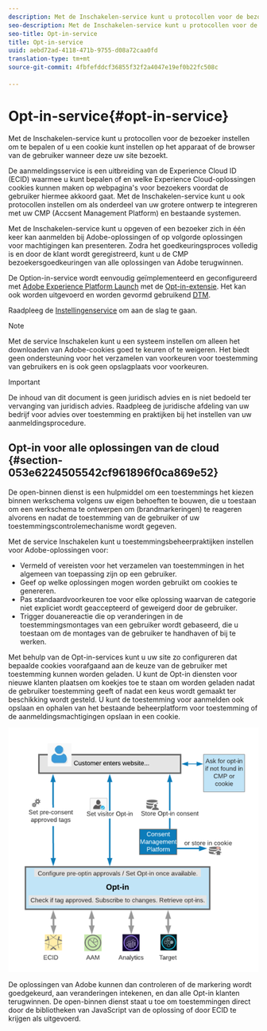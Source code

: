 ```yaml
---
description: Met de Inschakelen-service kunt u protocollen voor de bezoeker instellen om te bepalen of u een cookie kunt instellen op het apparaat of de browser van de gebruiker wanneer deze uw site bezoekt.
seo-description: Met de Inschakelen-service kunt u protocollen voor de bezoeker instellen om te bepalen of u een cookie kunt instellen op het apparaat of de browser van de gebruiker wanneer deze uw site bezoekt.
seo-title: Opt-in-service
title: Opt-in-service
uuid: aebd72ad-4118-471b-9755-d08a72caa0fd
translation-type: tm+mt
source-git-commit: 4fbfefddcf36855f32f2a4047e19ef0b22fc508c

---
```



# Opt-in-service{#opt-in-service}

Met de Inschakelen-service kunt u protocollen voor de bezoeker instellen om te bepalen of u een cookie kunt instellen op het apparaat of de browser van de gebruiker wanneer deze uw site bezoekt.

De aanmeldingsservice is een uitbreiding van de Experience Cloud ID (ECID) waarmee u kunt bepalen of en welke Experience Cloud-oplossingen cookies kunnen maken op webpagina&#39;s voor bezoekers voordat de gebruiker hiermee akkoord gaat. Met de Inschakelen-service kunt u ook protocollen instellen om als onderdeel van uw grotere ontwerp te integreren met uw CMP (Accsent Management Platform) en bestaande systemen.

Met de Inschakelen-service kunt u opgeven of een bezoeker zich in één keer kan aanmelden bij Adobe-oplossingen of op volgorde oplossingen voor machtigingen kan presenteren. Zodra het goedkeuringsproces volledig is en door de klant wordt geregistreerd, kunt u de CMP bezoekersgoedkeuringen van alle oplossingen van Adobe terugwinnen.

De Option-in-service wordt eenvoudig geïmplementeerd en geconfigureerd met [Adobe Experience Platform Launch](https://docs.adobelaunch.com/) met de [Opt-in-extensie](../../implementation-guides/opt-in-service/launch.md). Het kan ook worden uitgevoerd en worden gevormd gebruikend [DTM](../../implementation-guides/opt-in-service/optin-dtm.md).

Raadpleeg de [Instellingenservice](../../implementation-guides/opt-in-service/getting-started.md) om aan de slag te gaan.

>[!NOTE]
>
>Met de service Inschakelen kunt u een systeem instellen om alleen het downloaden van Adobe-cookies goed te keuren of te weigeren. Het biedt geen ondersteuning voor het verzamelen van voorkeuren voor toestemming van gebruikers en is ook geen opslagplaats voor voorkeuren.

>[!IMPORTANT]
>
>De inhoud van dit document is geen juridisch advies en is niet bedoeld ter vervanging van juridisch advies. Raadpleeg de juridische afdeling van uw bedrijf voor advies over toestemming en praktijken bij het instellen van uw aanmeldingsprocedure.

## Opt-in voor alle oplossingen van de cloud {#section-053e6224505542cf961896f0ca869e52}

De open-binnen dienst is een hulpmiddel om een toestemmings het kiezen binnen werkschema volgens uw eigen behoeften te bouwen, die u toestaan om een werkschema te ontwerpen om (brandmarkeringen) te reageren alvorens en nadat de toestemming van de gebruiker of uw toestemmingscontrolemechanisme wordt gegeven.

Met de service Inschakelen kunt u toestemmingsbeheerpraktijken instellen voor Adobe-oplossingen voor:

* Vermeld of vereisten voor het verzamelen van toestemmingen in het algemeen van toepassing zijn op een gebruiker.
* Geef op welke oplossingen mogen worden gebruikt om cookies te genereren.
* Pas standaardvoorkeuren toe voor elke oplossing waarvan de categorie niet expliciet wordt geaccepteerd of geweigerd door de gebruiker.
* Trigger douanereactie die op veranderingen in de toestemmingsmontages van een gebruiker wordt gebaseerd, die u toestaan om de montages van de gebruiker te handhaven of bij te werken.

Met behulp van de Opt-in-services kunt u uw site zo configureren dat bepaalde cookies voorafgaand aan de keuze van de gebruiker met toestemming kunnen worden geladen. U kunt de Opt-in diensten voor nieuwe klanten plaatsen om koekjes toe te staan om worden geladen nadat de gebruiker toestemming geeft of nadat een keus wordt gemaakt ter beschikking wordt gesteld. U kunt de toestemming voor aanmelden ook opslaan en ophalen van het bestaande beheerplatform voor toestemming of de aanmeldingsmachtigingen opslaan in een cookie.

![](assets/Opt-in-approval.png)

De oplossingen van Adobe kunnen dan controleren of de markering wordt goedgekeurd, aan veranderingen intekenen, en dan alle Opt-in klanten terugwinnen. De open-binnen dienst staat u toe om toestemmingen direct door de bibliotheken van JavaScript van de oplossing of door ECID te krijgen als uitgevoerd.
